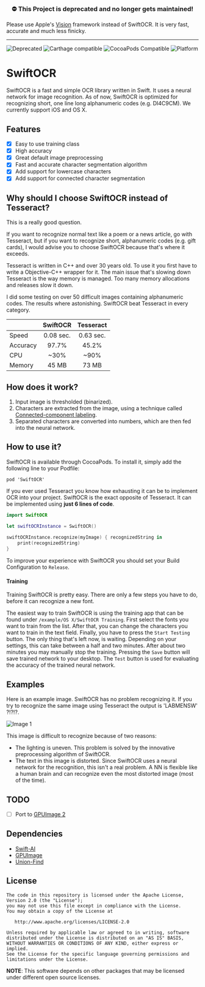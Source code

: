 <h3 align="center">⛔️ This Project is deprecated and no longer gets maintained!</h3>

Please use Apple's [Vision](https://developer.apple.com/documentation/vision/recognizing_text_in_images) framework instead of SwiftOCR. It is very fast, accurate and much less finicky.

---

![Deprecated](https://img.shields.io/badge/Status-Deprecated-critical)
![Carthage compatible](https://img.shields.io/badge/Carthage-compatible-4BC51D.svg?style=flat)
![CocoaPods Compatible](https://img.shields.io/cocoapods/v/SwiftOCR.svg)
![Platform](https://img.shields.io/cocoapods/p/SwiftOCR.svg?style=flat)

# SwiftOCR

SwiftOCR is a fast and simple OCR library written in Swift. It uses a neural network for image recognition.
As of now, SwiftOCR is optimized for recognizing short, one line long alphanumeric codes (e.g. DI4C9CM). We currently support iOS and OS X.

## Features
- [x] Easy to use training class
- [x] High accuracy
- [x] Great default image preprocessing
- [x] Fast and accurate character segmentation algorithm
- [x] Add support for lowercase characters
- [x] Add support for connected character segmentation

## Why should I choose SwiftOCR instead of Tesseract?

This is a really good question. 

If you want to recognize normal text like a poem or a news article, go with Tesseract, but if you want to recognize short, alphanumeric codes (e.g. gift cards), I would advise you to choose SwiftOCR because that's where it exceeds.

Tesseract is written in C++ and over 30 years old. To use it you first have to write a Objective-C++ wrapper for it. The main issue that's slowing down Tesseract is the way memory is managed. Too many memory allocations and releases slow it down.

I did some testing on over 50 difficult images containing alphanumeric codes. The results where astonishing. SwiftOCR beat Tesseract in every category.

|          | SwiftOCR  | Tesseract |
| -------- | :-------: | :-------: |
| Speed    | 0.08 sec. | 0.63 sec. |
| Accuracy | 97.7%     | 45.2%     |
| CPU      | ~30%      | ~90%      |
| Memory   | 45 MB     | 73 MB     |


## How does it work?

1) Input image is thresholded (binarized).
2) Characters are extracted from the image, using a technique called [Connected-component labeling](https://en.wikipedia.org/wiki/Connected-component_labeling).
3) Separated characters are converted into numbers, which are then fed into the neural network.

## How to use it?

SwiftOCR is available through CocoaPods. To install it, simply add the following line to your Podfile:

`pod 'SwiftOCR'`

If you ever used Tesseract you know how exhausting it can be to implement OCR into your project. 
SwiftOCR is the exact opposite of Tesseract. It can be implemented using **just 6 lines of code**. 

```swift
import SwiftOCR

let swiftOCRInstance = SwiftOCR()
    
swiftOCRInstance.recognize(myImage) { recognizedString in
    print(recognizedString)
}
```

To improve your experience with SwiftOCR you should set your Build Configuration to `Release`.

#### Training

Training SwiftOCR is pretty easy. There are only a few steps you have to do, before it can recognize a new font.

The easiest way to train SwiftOCR is using the training app that can be found under `/example/OS X/SwiftOCR Training`. First select the fonts you want to train from the list. After that, you can change the characters you want to train in the text field. Finally, you have to press the `Start Testing` button. The only thing that's left now, is waiting. Depending on your settings, this can take between a half and two minutes. After about two minutes you may manually stop the training.
Pressing the `Save` button will save trained network to your desktop.
The `Test` button is used for evaluating the accuracy of the trained neural network.

## Examples

Here is an example image. SwiftOCR has no problem recognizing it. If you try to recognize the same image using Tesseract the output is 'LABMENSW' ?!?!?.

![Image 1](https://github.com/garnele007/SwiftOCR/blob/master/example/OS%20X/SwiftOCR%20Example%20OS%20X/SwiftOCR%20Example%20OS%20X/images/Test%202.png?raw=true)

This image is difficult to recognize because of two reasons:
- The lighting is uneven. This problem is solved by the innovative preprocessing algorithm of SwiftOCR.
- The text in this image is distorted. Since SwiftOCR uses a neural network for the recognition, this isn't a real problem. A NN is flexible like a human brain and can recognize even the most distorted image (most of the time).

## TODO

- [ ] Port to [GPUImage 2](https://github.com/BradLarson/GPUImage2)

## Dependencies

* [Swift-AI](https://github.com/collinhundley/Swift-AI)
* [GPUImage](https://github.com/BradLarson/GPUImage)
* [Union-Find](https://github.com/hollance/swift-algorithm-club/tree/master/Union-Find)

## License

    The code in this repository is licensed under the Apache License, Version 2.0 (the "License");
    you may not use this file except in compliance with the License.
    You may obtain a copy of the License at

       http://www.apache.org/licenses/LICENSE-2.0

    Unless required by applicable law or agreed to in writing, software
    distributed under the License is distributed on an "AS IS" BASIS,
    WITHOUT WARRANTIES OR CONDITIONS OF ANY KIND, either express or implied.
    See the License for the specific language governing permissions and
    limitations under the License.

**NOTE**: This software depends on other packages that may be licensed under different open source licenses.
